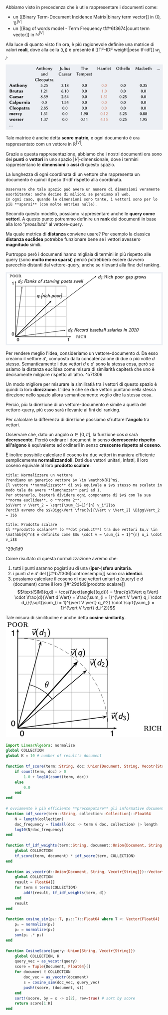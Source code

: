 Abbiamo visto in precedenza che è utile rappresentare i documenti come:
- un [[Binary Term-Document Incidence Matrix|binary term vector]] in $\lbrace 0,1 \rbrace^{\vert V \vert}$
- un [[Bag of words model - Term Frequency tf#^6f3674|count term vector]] in $\mathbb{N}^{\vert V \vert}$

Alla luce di quanto visto fin ora, è più ragionevole definire una matrice di valori **reali**, dove alla cella $(i,j)$ è presente il [[TF-IDF weight|peso tf-idf]] $w_{i,j}$.

![](./img/IR_vector_space_model_1.png)

Tale matrice è anche detta **score matrix**, e ogni documento è ora rappresentato com un vettore in $\mathbb{R}^{\vert V \vert}$.

Grazie a questa rappresentazione, abbiamo che i nostri documenti ora sono dei **punti** o **vettori** in uno spazio $\vert V \vert$-dimensionale, dove i termini rappresentano le **dimensioni** o **assi** di questo spazio.

La lunghezza di ogni coordinata di un vettore che rappresenta un documento è quindi il peso tf-idf rispetto alla coordinata.

```ad-note
Osservare che tale spazio può avere un numero di dimensioni veramente esorbitante: anche decine di milioni se pensiamo al web.
In ogni caso, quando le dimensioni sono tante, i vettori sono per lo più **sparsi** (con molte entries nulle).
```

Secondo questo modello, possiamo rappresentare anche le **query come vettori**.
A questo punto potremmo definire un **rank** dei documenti in base alla loro "*prossibità*" al vettore-query.

Ma quale metrica di **distanza** conviene usare?
Per esempio la classica **distanza euclidea** potrebbe funzionare bene se i vettori avessero **magnitudo** simili.

Purtroppo però i documenti hanno migliaia di termini in più rispetto alle query (sono **molto meno sparsi**) perciò potrebbero essere davvero parecchio distanti dal vettore-query, anche se rilevanti alla fine del ranking.

![](./img/IR_vector_space_model_2.png)

Per rendere meglio l'idea, consideriamo un vettore-documento $d$.
Da esso creaimo il vettore $d'$, composto dalla concatenzaione di due o più volte $d$ stesso.
Semanticamente i due vettori $d$ e $d'$ sono la stessa cosa, però se usiamo la distanza euclidea come misura di similarità capiterà che uno è decisamente milgiore rispetto all'altro. ^b7f306

Un modo migliore per misurare la similiratià tra i vettori di questo spazio è quindi la loro **direzzione**.
L'idea è che se due vettori puntano nella stessa direzione nello spazio allora semanticamente voglio dire la stessa cosa.

Perciò, più la direzione di un vettore-documento è simile a quella del vettore-query, più esso sarà rilevante ai fini del ranking.

Per calcolare la differenza di direzione possiamo sfruttare l'**angolo** tra vettori.

Osservare che, dato un angolo $\alpha \in \left[ 0, \pi \right]$, la funzione $\cos{\alpha}$ sarà **decrescente**.
Perciò ordinare i documenti in senso **decrescente rispetto all'algono** è equivalente ad ordinarli in senso **crescente rispetto al coseno**.

È inoltre possibile calcolare il coseno tra due vettori in maniera efficiente semplicemente **normalizzandoli**.
Dati due vettori unitari, infatti, il loro coseno equivale al loro **prodotto scalare**.

```ad-info
title: Normalizzare un vettore
Prendiamo un generico vettore $v \in \mathbb{R}^n$.
Il vettore **normalizzato** di $v$ equivale a $v$ stesso ma scalato in modo tale da avere **lunghezza** pari ad 1.
Per ottenerlo, basterà dividere ogni componente di $v$ con la sua **norma euclidea**, o **norma 2**.
$$\Vert v \Vert_2 = \sqrt{\sum_{i=1}^{n} v_i^2}$$
Perciò avremo che $$\Bigg\Vert \frac{v}{\Vert v \Vert_2} \Bigg\Vert_2 = 1$$
```

```ad-info
title: Prodotto scalare
Il **prodotto scalare** (o **dot product**) tra due vettori $u,v \in \mathbb{R}^n$ è definito come $$u \cdot v = \sum_{i = 1}^{n} u_i \cdot v_i$$
```

^29d1d9

Come risultato di questa normalizzazione avremo che:
1. tutti i punti saranno pogiati su di una (**iper**-)**sfera unitaria**.
2. i punti $d$ e $d'$ del [[#^b7f306|controesempio]] sono ora **identici**.
3. possiamo calcolare il coseno di due vettori unitari $q$ (query) e $d$ (document) come il loro [[#^29d1d9|prodotto scalare]]
$$\text{SIM}(q,d) = \cos{(\text{angle}(q,d))} = \frac{q}{\Vert q \Vert} \cdot \frac{d}{\Vert d \Vert} = \frac{\sum_{i = 1}^{\vert V \vert} q_i \cdot d_i}{\sqrt{\sum_{i = 1}^{\vert V \vert} q_i^2} \cdot \sqrt{\sum_{i = 1}^{\vert V \vert} d_i^2}}$$

Tale misura di similitudine è anche detta **cosine similarity**.
![](./img/IR_vector_space_model_3.png)


```julia
import LinearAlgebra: normalize
global COLLECTION
global K = 10 # number of result's document

function tf_score(term::String, doc::Union{Document, String, Vecotr{String}})::Float64
	if count(term, doc) > 0
		1.0 + log10(count(term, doc))
	else
		0.0
	end
end

# ovviamente è pià efficiente **precomputare** gli informative document freqeuncy dei vari termini
function idf_score(term::String, collection::Collection)::Float64
	N = length(collection)
	doc_frequency = findall(doc -> term ∈ doc, collection) |> length
	log10(N/doc_frequency)
end

function tf_idf_weights(term::String, document::Union{Document, String, Vecotr{String}})
	global COLLECTION
	tf_score(term, document) * idf_score(term, COLLECTION)
end

function as_vecotr(d::Union{Document, String, Vecotr{String}})::Vector{Float64}
	global COLLECTION
	result = Float64[]
	for term ∈ terms(COLLECTION)
		add!(result, tf_idf_weights(term, d))
	end
	result
end

function cosine_sim(p₁::T, p₂::T)::Float64 where T <: Vector{Float64}
	p₁ = normalize(p₁)
	p₂ = normalize(p₂)
	sum(p₁ .* p₂)
end

function CosineScore(query::Union{String, Vecotr{String}})
	global COLLECTION, K
	query_vec = as_vecotr(query)
	score = Tuple{Document, Float64}[]
	for document ∈ COLLECTION
		doc_vec = as_vecotr(document)
		s = cosine_sim(doc_vec, query_vec)
		push!(score, (document, s))
	end
	sort!(score, by = x -> x[2], rev=true) # sort by score
	return score[1:K]
end
```